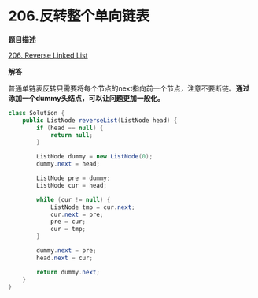 # 206.反转整个单向链表

**题目描述**

[206. Reverse Linked List](https://leetcode.com/problems/reverse-linked-list/)

**解答**

普通单链表反转只需要将每个节点的next指向前一个节点，注意不要断链。**通过添加一个dummy头结点，可以让问题更加一般化。**

```java
class Solution {
    public ListNode reverseList(ListNode head) {
        if (head == null) {
            return null;
        }

        ListNode dummy = new ListNode(0);
        dummy.next = head;

        ListNode pre = dummy;
        ListNode cur = head;

        while (cur != null) {
            ListNode tmp = cur.next;
            cur.next = pre;
            pre = cur;
            cur = tmp;
        }

        dummy.next = pre;
        head.next = cur;

        return dummy.next;
    }
}
```
